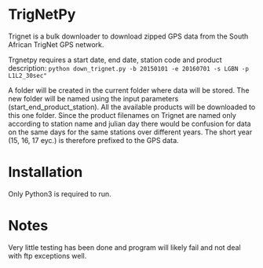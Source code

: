 # TrigNetPy
Trignet is a bulk downloader to download zipped GPS data from the South African TrigNet GPS network.

Trgnetpy requires a start date, end date, station code and product description:
`python down_trignet.py -b 20150101 -e 20160701 -s LGBN -p L1L2_30sec"`

A folder will be created in the current folder where data will be stored.
The new folder will be named using the input parameters (start_end_product_station).
All the available products will be downloaded to this one folder.
Since the product filenames on Trignet are named only according to station name and julian day there would be 
confusion for data on the same days for the same stations over different years.
The short year (15, 16, 17 eyc.) is therefore prefixed to the GPS data.

# Installation
Only Python3 is required to run.

# Notes 
Very little testing has been done and program will likely fail and not deal with ftp exceptions well.

